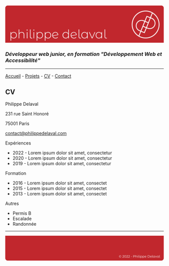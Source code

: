 ![dev picture](/images/header.png)

### *Développeur web junior, en formation "Développement Web et Accessibilité"*

---

[Accueil](README.md) -
[Projets](projets.md) -
[CV](cv.md) -
[Contact](contact.md)

## CV

Philippe Delaval

231 rue Saint Honoré

75001 Paris

contact@philippedelaval.com

Expériences

- 2022 - Lorem ipsum dolor sit amet, consectetur
- 2020 - Lorem ipsum dolor sit amet, consectetur
- 2019 - Lorem ipsum dolor sit amet, consectetur

Formation

- 2016 - Lorem ipsum dolor sit amet, consectet
- 2015 - Lorem ipsum dolor sit amet, consectet
- 2013 - Lorem ipsum dolor sit amet, consectet

Autres

- Permis B
- Escalade
- Randonnée

---

![dev picture](/images/footer.png)